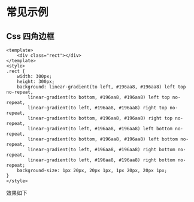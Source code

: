 <script setup>
import Border from '../.vitepress/components/example/border.vue'
console.log(Border, 'Border', Border.toString(), Border.toLocaleString())
</script>

# 常见示例

## Css 四角边框
```
<template>
    <div class="rect"></div>
</template>
<style>
.rect {
    width: 300px;
    height: 300px;
    background: linear-gradient(to left, #196aa8, #196aa8) left top no-repeat,
        linear-gradient(to bottom, #196aa8, #196aa8) left top no-repeat,
        linear-gradient(to left, #196aa8, #196aa8) right top no-repeat,
        linear-gradient(to bottom, #196aa8, #196aa8) right top no-repeat,
        linear-gradient(to left, #196aa8, #196aa8) left bottom no-repeat,
        linear-gradient(to bottom, #196aa8, #196aa8) left bottom no-repeat,
        linear-gradient(to left, #196aa8, #196aa8) right bottom no-repeat,
        linear-gradient(to left, #196aa8, #196aa8) right bottom no-repeat;
    background-size: 1px 20px, 20px 1px, 1px 20px, 20px 1px;
}
</style>
```
效果如下
<Border/>

